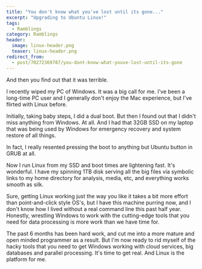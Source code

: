 ```yaml
---
title: "You don't know what you've lost until its gone..."
excerpt: "Upgrading to Ubuntu Linux!"
tags:
  - Ramblings
category: Ramblings
header:
  image: linux-header.png
  teaser: linux-header.png
redirect_from:
  - post/70272369787/you-dont-know-what-youve-lost-until-its-gone
---
```


And then you find out that it was terrible.

I recently wiped my PC of Windows. It was a big call for me. I've been a long-time PC user and I generally don't enjoy the Mac experience, but I've flirted with Linux before.

Initially, taking baby steps, I did a dual boot. But then I found out that I didn't miss anything from Windows. At all. And I had that 32GB SSD on my laptop that was being used by Windows for emergency recovery and system restore of all things.

In fact, I really resented pressing the boot to anything but Ubuntu button in GRUB at all.

Now I run Linux from my SSD and boot times are lightening fast. It's wonderful. I have my spinning 1TB disk serving all the big files via symbolic links to my home directory for analysis, media, etc, and everything works smooth as silk.

Sure, getting Linux working just the way you like it takes a bit more effort than point-and-click style OS's, but I have this machine purring now, and I don't know how I lived without a real command line this past half year. Honestly, wrestling Windows to work with the cutting-edge tools that you need for data processing is more work than we have time for.

The past 6 months has been hard work, and cut me into a more mature and open minded programmer as a result. But I'm now ready to rid myself of the hacky tools that you need to get Windows working with cloud services, big databases and parallel processing. It's time to get real. And Linux is the platform for me.
